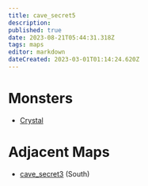 ```yaml
---
title: cave_secret5
description: 
published: true
date: 2023-08-21T05:44:31.318Z
tags: maps
editor: markdown
dateCreated: 2023-03-01T01:14:24.620Z
---
```


# Monsters
 * [Crystal](/monsters/crystal)

# Adjacent Maps
 * [cave_secret3](/maps/cave_secret3) (South)
